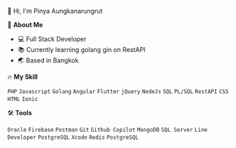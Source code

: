 🌈 Hi, I'm Pinya Aungkanarungrut

🚀 **About Me**
- :computer: Full Stack Developer
- 📚 Currently learning golang gin on RestAPI 
- 🌏 Based in Bangkok
  
:fire: **My Skill** 

`PHP` `Javascript` `Golang` `Angular` `Flutter` `jQuery` `NodeJs` `SQL` `PL/SQL` `RestAPI` `CSS` `HTML` `Ionic`

:hammer_and_wrench: **Tools** 

`Oracle` `Firebase` `Postman` `Git` `Github Copilot` `MongoDB` `SQL Server` `Line Developer` `PostgreSQL` `Xcode` `Redis` `PostgreSQL`
